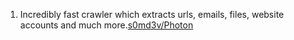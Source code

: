 1. Incredibly fast crawler which extracts urls, emails, files, website accounts and much more.[s0md3v/Photon](https://github.com/s0md3v/Photon)


